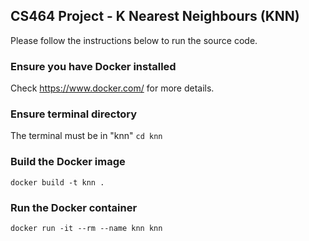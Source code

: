 ## CS464 Project - K Nearest Neighbours (KNN)
Please follow the instructions below to run the source code.

### Ensure you have Docker installed
Check https://www.docker.com/ for more details.

### Ensure terminal directory
The terminal must be in "knn" `cd knn`

### Build the Docker image
`docker build -t knn .`

### Run the Docker container
`docker run -it --rm --name knn knn`